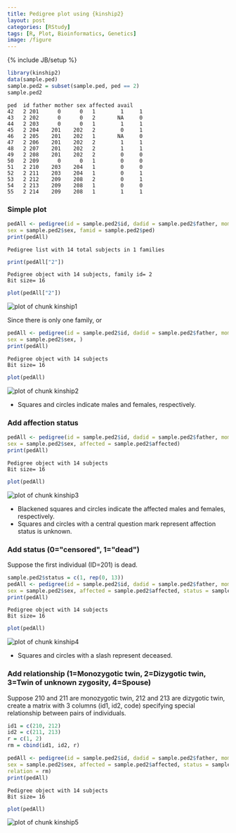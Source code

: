 ```yaml
---
title: Pedigree plot using {kinship2}
layout: post
categories: [RStudy]
tags: [R, Plot, Bioinformatics, Genetics]
image: /figure
---
```

{% include JB/setup %}

```r
library(kinship2)
data(sample.ped)
sample.ped2 = subset(sample.ped, ped == 2)
sample.ped2
```

```
ped  id father mother sex affected avail
42   2 201      0      0   1        1     1
43   2 202      0      0   2       NA     0
44   2 203      0      0   1        1     1
45   2 204    201    202   2        0     1
46   2 205    201    202   1       NA     0
47   2 206    201    202   2        1     1
48   2 207    201    202   2        1     1
49   2 208    201    202   2        0     0
50   2 209      0      0   1        0     0
51   2 210    203    204   1        0     0
52   2 211    203    204   1        0     1
53   2 212    209    208   2        0     1
54   2 213    209    208   1        0     0
55   2 214    209    208   1        1     1
```


### Simple plot


```r
pedAll <- pedigree(id = sample.ped2$id, dadid = sample.ped2$father, momid = sample.ped2$mother,
sex = sample.ped2$sex, famid = sample.ped2$ped)
print(pedAll)
```

```
Pedigree list with 14 total subjects in 1 families
```

```r
print(pedAll["2"])
```

```
Pedigree object with 14 subjects, family id= 2
Bit size= 16
```

```r
plot(pedAll["2"])
```

![plot of chunk kinship1](/figure/kinship1.png)


Since there is only one family, or


```r
pedAll <- pedigree(id = sample.ped2$id, dadid = sample.ped2$father, momid = sample.ped2$mother,
sex = sample.ped2$sex, )
print(pedAll)
```

```
Pedigree object with 14 subjects
Bit size= 16
```

```r
plot(pedAll)
```

![plot of chunk kinship2](/figure/kinship2.png)


* Squares and circles indicate males and females, respectively.

### Add affection status


```r
pedAll <- pedigree(id = sample.ped2$id, dadid = sample.ped2$father, momid = sample.ped2$mother,
sex = sample.ped2$sex, affected = sample.ped2$affected)
print(pedAll)
```

```
Pedigree object with 14 subjects
Bit size= 16
```

```r
plot(pedAll)
```

![plot of chunk kinship3](/figure/kinship3.png)


* Blackened squares and circles indicate the affected males and females, respectively.
* Squares and circles with a central question mark represent affection status is unknown.

### Add status (0="censored", 1="dead")

Suppose the first individual (ID=201) is dead.


```r
sample.ped2$status = c(1, rep(0, 13))
pedAll <- pedigree(id = sample.ped2$id, dadid = sample.ped2$father, momid = sample.ped2$mother,
sex = sample.ped2$sex, affected = sample.ped2$affected, status = sample.ped2$status)
print(pedAll)
```

```
Pedigree object with 14 subjects
Bit size= 16
```

```r
plot(pedAll)
```

![plot of chunk kinship4](/figure/kinship4.png)


* Squares and circles with a slash represent deceased.

### Add relationship (1=Monozygotic twin, 2=Dizygotic twin, 3=Twin of unknown zygosity, 4=Spouse)

Suppose 210 and 211 are monozygotic twin, 212 and 213 are dizygotic twin, create a matrix with 3 columns (id1, id2, code) specifying special relationship between pairs of individuals.


```r
id1 = c(210, 212)
id2 = c(211, 213)
r = c(1, 2)
rm = cbind(id1, id2, r)
```



```r
pedAll <- pedigree(id = sample.ped2$id, dadid = sample.ped2$father, momid = sample.ped2$mother,
sex = sample.ped2$sex, affected = sample.ped2$affected, status = sample.ped2$status,
relation = rm)
print(pedAll)
```

```
Pedigree object with 14 subjects
Bit size= 16
```

```r
plot(pedAll)
```

![plot of chunk kinship5](/figure/kinship5.png)


